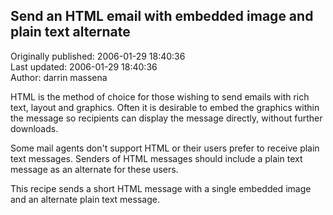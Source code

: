 ## Send an HTML email with embedded image and plain text alternate  
Originally published: 2006-01-29 18:40:36  
Last updated: 2006-01-29 18:40:36  
Author: darrin massena  
  
HTML is the method of choice for those wishing to send emails with rich text, layout and graphics. Often it is desirable to embed the graphics within the message so recipients can display the message directly, without further downloads.

Some mail agents don't support HTML or their users prefer to receive plain text messages. Senders of HTML messages should include a plain text message as an alternate for these users.

This recipe sends a short HTML message with a single embedded image and an alternate plain text message.